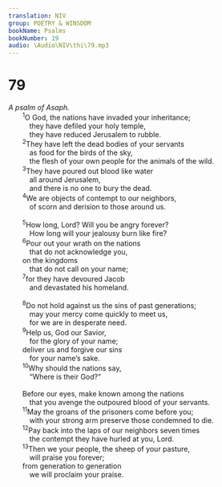 ```yaml
---
translation: NIV
group: POETRY & WINSDOM
bookName: Psalms 
bookNumber: 19
audio: \Audio\NIV\thi\79.mp3
---
```


<div class="title"><h1>79</h1><i>A psalm of Asaph.</i></div>
<span class="verse thi_79_1">  <sup>1</sup>O God, the nations have invaded your inheritance; <br/>   they have defiled your holy temple, <br/>   they have reduced Jerusalem to rubble. <br/></span>
<span class="verse thi_79_2">  <sup>2</sup>They have left the dead bodies of your servants <br/>   as food for the birds of the sky, <br/>   the flesh of your own people for the animals of the wild. <br/></span>
<span class="verse thi_79_3">  <sup>3</sup>They have poured out blood like water <br/>   all around Jerusalem, <br/>   and there is no one to bury the dead. <br/></span>
<span class="verse thi_79_4">  <sup>4</sup>We are objects of contempt to our neighbors, <br/>   of scorn and derision to those around us. <br/><br/></span>
<span class="verse thi_79_5">  <sup>5</sup>How long, Lord? Will you be angry forever? <br/>   How long will your jealousy burn like fire? <br/></span>
<span class="verse thi_79_6">  <sup>6</sup>Pour out your wrath on the nations <br/>   that do not acknowledge you, <br/>  on the kingdoms <br/>   that do not call on your name; <br/></span>
<span class="verse thi_79_7">  <sup>7</sup>for they have devoured Jacob <br/>   and devastated his homeland. <br/><br/></span>
<span class="verse thi_79_8">  <sup>8</sup>Do not hold against us the sins of past generations; <br/>   may your mercy come quickly to meet us, <br/>   for we are in desperate need. <br/></span>
<span class="verse thi_79_9">  <sup>9</sup>Help us, God our Savior, <br/>   for the glory of your name; <br/>  deliver us and forgive our sins <br/>   for your name’s sake. <br/></span>
<span class="verse thi_79_10">  <sup>10</sup>Why should the nations say, <br/>   “Where is their God?” <br/><br/>  Before our eyes, make known among the nations <br/>   that you avenge the outpoured blood of your servants. <br/></span>
<span class="verse thi_79_11">  <sup>11</sup>May the groans of the prisoners come before you; <br/>   with your strong arm preserve those condemned to die. <br/></span>
<span class="verse thi_79_12">  <sup>12</sup>Pay back into the laps of our neighbors seven times <br/>   the contempt they have hurled at you, Lord. <br/></span>
<span class="verse thi_79_13">  <sup>13</sup>Then we your people, the sheep of your pasture, <br/>   will praise you forever; <br/>  from generation to generation <br/>   we will proclaim your praise. <br/></span>
